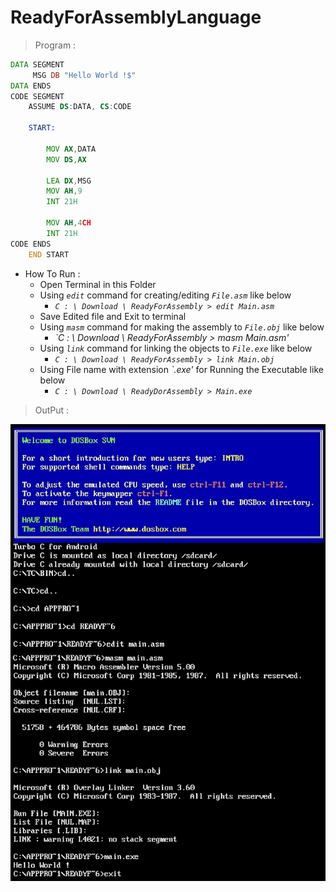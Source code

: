 # ReadyForAssemblyLanguage
> Program :
```asm
DATA SEGMENT
     MSG DB "Hello World !$"
DATA ENDS
CODE SEGMENT  
    ASSUME DS:DATA, CS:CODE
    
    START:
        
        MOV AX,DATA
        MOV DS,AX
        
        LEA DX,MSG
        MOV AH,9
        INT 21H
        
        MOV AH,4CH
        INT 21H
CODE ENDS
    END START
```
* How To Run :   
   * Open Terminal in this Folder
   * Using *`edit`* command for creating/editing *`File.asm`* like below
      * *`C : \ Download \ ReadyForAssembly > edit Main.asm`*
   * Save Edited file and Exit to terminal
   * Using *`masm`* command for making the assembly to *`File.obj`* like below
      * *`C : \ Download \ ReadyForAssembly > masm Main.asm'*
   * Using *`link`* command for linking the objects to *`File.exe`* like below
      * *`C : \ Download \ ReadyForAssembly > link Main.obj`*
   * Using File name with extension *`.exe'* for Running the Executable like below
      * *`C : \ Download \ ReadyDorAssembly > Main.exe`*    

> OutPut :

![Output](/output/output.png)
